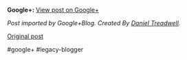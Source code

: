 <!--
date: '2012-04-17'
published: true
slug: 2012-04-google-view-post-on-google-post_17
time_to_read: 5
title: ''
-->

**Google+:** [View post on Google+](https://plus.google.com/103392016560023386646/posts/N9yypp5fbBD)

  
  
*Post imported by Google+Blog. Created By [Daniel Treadwell](http://minimali.se/).*

[Original post](https://ysfk.blogspot.com/2012/04/google-view-post-on-google-post_17.html)

#google+ #legacy-blogger 